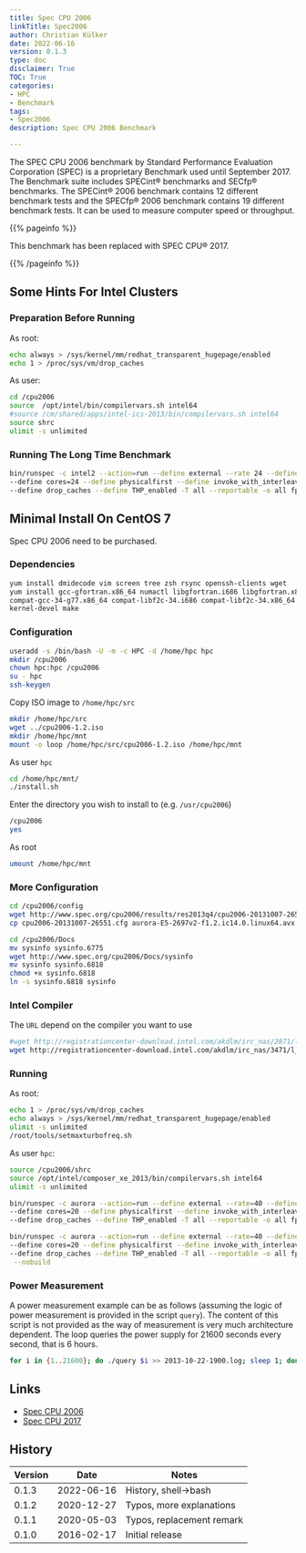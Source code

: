 ```yaml
---
title: Spec CPU 2006
linkTitle: Spec2006
author: Christian Külker
date: 2022-06-16
version: 0.1.3
type: doc
disclaimer: True
TOC: True
categories:
- HPC
- Benchmark
tags:
- Spec2006
description: Spec CPU 2006 Benchmark

---
```


The SPEC CPU 2006 benchmark by Standard Performance Evaluation Corporation
(SPEC) is a proprietary Benchmark used until September 2017. The Benchmark
suite includes SPECint® benchmarks and SECfp® benchmarks. The SPECint® 2006
benchmark contains 12 different benchmark tests and the SPECfp® 2006 benchmark
contains 19 different benchmark tests. It can be used to measure computer speed
or throughput.

{{% pageinfo %}}

This benchmark has been replaced with SPEC CPU® 2017.

{{% /pageinfo %}}

## Some Hints For Intel Clusters

### Preparation Before Running

As root:

```bash
echo always > /sys/kernel/mm/redhat_transparent_hugepage/enabled
echo 1 > /proc/sys/vm/drop_caches
```

As user:

```bash
cd /cpu2006
source  /opt/intel/bin/compilervars.sh intel64
#source /cm/shared/apps/intel-ics-2013/bin/compilervars.sh intel64
source shrc
ulimit -s unlimited
```

### Running The Long Time Benchmark

```bash
bin/runspec -c intel2 --action=run --define external --rate 24 --define smt \
--define cores=24 --define physicalfirst --define invoke_with_interleave \
--define drop_caches --define THP_enabled -T all --reportable -o all fp
```

## Minimal Install On CentOS 7

Spec CPU 2006 need to be purchased.

### Dependencies

```bash
yum install dmidecode vim screen tree zsh rsync openssh-clients wget
yum install gcc-gfortran.x86_64 numactl libgfortran.i686 libgfortran.x86_64 \
compat-gcc-34-g77.x86_64 compat-libf2c-34.i686 compat-libf2c-34.x86_64 \
kernel-devel make
```

### Configuration

```bash
useradd -s /bin/bash -U -m -c HPC -d /home/hpc hpc
mkdir /cpu2006
chown hpc:hpc /cpu2006
su - hpc
ssh-keygen
```

Copy ISO image to `/home/hpc/src`

```bash
mkdir /home/hpc/src
wget ../cpu2006-1.2.iso
mkdir /home/hpc/mnt
mount -o loop /home/hpc/src/cpu2006-1.2.iso /home/hpc/mnt
```

As user `hpc`

```bash
cd /home/hpc/mnt/
./install.sh
```

Enter the directory you wish to install to (e.g. `/usr/cpu2006`)

```bash
/cpu2006
yes
```

As root

```bash
umount /home/hpc/mnt
```

### More Configuration

```bash
cd /cpu2006/config
wget http://www.spec.org/cpu2006/results/res2013q4/cpu2006-20131007-26551.cfg
cp cpu2006-20131007-26551.cfg aurora-E5-2697v2-f1.2.ic14.0.linux64.avx.rate.cfg

cd /cpu2006/Docs
mv sysinfo sysinfo.6775
wget http://www.spec.org/cpu2006/Docs/sysinfo
mv sysinfo sysinfo.6818
chmod +x sysinfo.6818
ln -s sysinfo.6818 sysinfo
```

### Intel Compiler

The `URL` depend on the compiler you want to use

```bash
#wget http://registrationcenter-download.intel.com/akdlm/irc_nas/2871/l_ics_2013.0.028.tgz
wget http://registrationcenter-download.intel.com/akdlm/irc_nas/3471/l_ics_2013.1.039.tgz
```

### Running

As root:

```bash
echo 1 > /proc/sys/vm/drop_caches
echo always > /sys/kernel/mm/redhat_transparent_hugepage/enabled
ulimit -s unlimited
/root/tools/setmaxturbofreq.sh
```

As user `hpc`:

```bash
source /cpu2006/shrc
source /opt/intel/composer_xe_2013/bin/compilervars.sh intel64
ulimit -s unlimited

bin/runspec -c aurora --action=run --define external --rate=40 --define smt \
--define cores=20 --define physicalfirst --define invoke_with_interleave \
--define drop_caches --define THP_enabled -T all --reportable -o all fp

bin/runspec -c aurora --action=run --define external --rate=40 --define smt \
--define cores=20 --define physicalfirst --define invoke_with_interleave \
--define drop_caches --define THP_enabled -T all --reportable -o all fp \
 --nobuild
```

### Power Measurement

A power measurement example can be as follows (assuming the logic of power
measurement is provided in the script `query`). The content of this script is
not provided as the way of measurement is very much architecture dependent.
The loop queries the power supply for 21600 seconds every second, that is 6
hours.

```bash
for i in {1..21600}; do ./query $i >> 2013-10-22-1900.log; sleep 1; done
```

## Links

* [Spec CPU 2006](https://www.spec.org/cpu2006/)
* [Spec CPU 2017](https://www.spec.org/cpu2017/)

## History

| Version | Date       | Notes                                                |
| ------- | ---------- | ---------------------------------------------------- |
| 0.1.3   | 2022-06-16 | History, shell->bash                                 |
| 0.1.2   | 2020-12-27 | Typos, more explanations                             |
| 0.1.1   | 2020-05-03 | Typos, replacement remark                            |
| 0.1.0   | 2016-02-17 | Initial release                                      |


